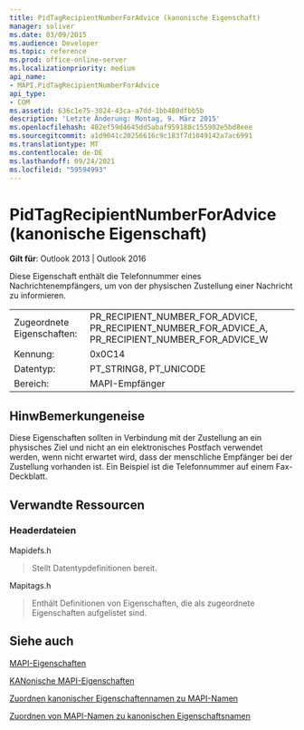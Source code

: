 ```yaml
---
title: PidTagRecipientNumberForAdvice (kanonische Eigenschaft)
manager: soliver
ms.date: 03/09/2015
ms.audience: Developer
ms.topic: reference
ms.prod: office-online-server
ms.localizationpriority: medium
api_name:
- MAPI.PidTagRecipientNumberForAdvice
api_type:
- COM
ms.assetid: 636c1e75-3024-43ca-a7dd-1bb480dfbb5b
description: 'Letzte Änderung: Montag, 9. März 2015'
ms.openlocfilehash: 402ef59d4645dd5abaf959188c155902e5bd8eee
ms.sourcegitcommit: a1d9041c20256616c9c183f7d1049142a7ac6991
ms.translationtype: MT
ms.contentlocale: de-DE
ms.lasthandoff: 09/24/2021
ms.locfileid: "59594993"
---
```

# <a name="pidtagrecipientnumberforadvice-canonical-property"></a>PidTagRecipientNumberForAdvice (kanonische Eigenschaft)

  
  
**Gilt für**: Outlook 2013 | Outlook 2016 
  
Diese Eigenschaft enthält die Telefonnummer eines Nachrichtenempfängers, um von der physischen Zustellung einer Nachricht zu informieren.
  
|||
|:-----|:-----|
|Zugeordnete Eigenschaften:  <br/> |PR_RECIPIENT_NUMBER_FOR_ADVICE, PR_RECIPIENT_NUMBER_FOR_ADVICE_A, PR_RECIPIENT_NUMBER_FOR_ADVICE_W  <br/> |
|Kennung:  <br/> |0x0C14  <br/> |
|Datentyp:  <br/> |PT_STRING8, PT_UNICODE  <br/> |
|Bereich:  <br/> |MAPI-Empfänger  <br/> |
   
## <a name="remarks"></a>HinwBemerkungeneise

Diese Eigenschaften sollten in Verbindung mit der Zustellung an ein physisches Ziel und nicht an ein elektronisches Postfach verwendet werden, wenn nicht erwartet wird, dass der menschliche Empfänger bei der Zustellung vorhanden ist. Ein Beispiel ist die Telefonnummer auf einem Fax-Deckblatt.
  
## <a name="related-resources"></a>Verwandte Ressourcen

### <a name="header-files"></a>Headerdateien

Mapidefs.h
  
> Stellt Datentypdefinitionen bereit.
    
Mapitags.h
  
> Enthält Definitionen von Eigenschaften, die als zugeordnete Eigenschaften aufgelistet sind.
    
## <a name="see-also"></a>Siehe auch



[MAPI-Eigenschaften](mapi-properties.md)
  
[KANonische MAPI-Eigenschaften](mapi-canonical-properties.md)
  
[Zuordnen kanonischer Eigenschaftennamen zu MAPI-Namen](mapping-canonical-property-names-to-mapi-names.md)
  
[Zuordnen von MAPI-Namen zu kanonischen Eigenschaftsnamen](mapping-mapi-names-to-canonical-property-names.md)

